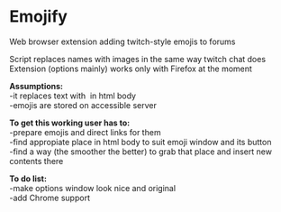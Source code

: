 # Emojify
Web browser extension adding twitch-style emojis to forums  
  
Script replaces names with images in the same way twitch chat does  
Extension (options mainly) works only with Firefox at the moment
  
**Assumptions:**  
-it replaces text with <img> in html body  
-emojis are stored on accessible server  

**To get this working user has to:**  
-prepare emojis and direct links for them  
-find appropiate place in html body to suit emoji window and its button  
-find a way (the smoother the better) to grab that place and insert new contents there  
  
  
**To do list:**  
-make options window look nice and original  
-add Chrome support
